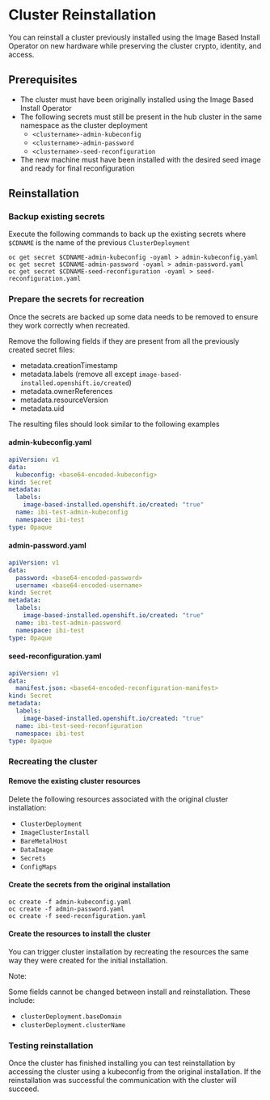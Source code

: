 # Cluster Reinstallation

You can reinstall a cluster previously installed using the Image Based Install Operator on new hardware while preserving the cluster crypto, identity, and access.

## Prerequisites

- The cluster must have been originally installed using the Image Based Install Operator
- The following secrets must still be present in the hub cluster in the same namespace as the cluster deployment
    - `<clustername>-admin-kubeconfig`
    - `<clustername>-admin-password`
    - `<clustername>-seed-reconfiguration`
- The new machine must have been installed with the desired seed image and ready for final reconfiguration

## Reinstallation

### Backup existing secrets

Execute the following commands to back up the existing secrets where `$CDNAME` is the name of the previous `ClusterDeployment`

```
oc get secret $CDNAME-admin-kubeconfig -oyaml > admin-kubeconfig.yaml
oc get secret $CDNAME-admin-password -oyaml > admin-password.yaml
oc get secret $CDNAME-seed-reconfiguration -oyaml > seed-reconfiguration.yaml
```

### Prepare the secrets for recreation

Once the secrets are backed up some data needs to be removed to ensure they work correctly when recreated.

Remove the following fields if they are present from all the previously created secret files:
- metadata.creationTimestamp
- metadata.labels (remove all except `image-based-installed.openshift.io/created`)
- metadata.ownerReferences
- metadata.resourceVersion
- metadata.uid

The resulting files should look similar to the following examples

#### admin-kubeconfig.yaml

```yaml
apiVersion: v1
data:
  kubeconfig: <base64-encoded-kubeconfig>
kind: Secret
metadata:
  labels:
    image-based-installed.openshift.io/created: "true"
  name: ibi-test-admin-kubeconfig
  namespace: ibi-test
type: Opaque
```

#### admin-password.yaml

```yaml
apiVersion: v1
data:
  password: <base64-encoded-password>
  username: <base64-encoded-username>
kind: Secret
metadata:
  labels:
    image-based-installed.openshift.io/created: "true"
  name: ibi-test-admin-password
  namespace: ibi-test
type: Opaque
```

#### seed-reconfiguration.yaml

```yaml
apiVersion: v1
data:
  manifest.json: <base64-encoded-reconfiguration-manifest>
kind: Secret
metadata:
  labels:
    image-based-installed.openshift.io/created: "true"
  name: ibi-test-seed-reconfiguration
  namespace: ibi-test
type: Opaque
```

### Recreating the cluster

#### Remove the existing cluster resources

Delete the following resources associated with the original cluster installation:
- `ClusterDeployment`
- `ImageClusterInstall`
- `BareMetalHost`
- `DataImage`
- `Secrets`
- `ConfigMaps`

#### Create the secrets from the original installation

```
oc create -f admin-kubeconfig.yaml
oc create -f admin-password.yaml
oc create -f seed-reconfiguration.yaml
```

#### Create the resources to install the cluster

You can trigger cluster installation by recreating the resources the same way they were created for the initial installation.

Note:

Some fields cannot be changed between install and reinstallation. These include:
- `clusterDeployment.baseDomain`
- `clusterDeployment.clusterName`

### Testing reinstallation

Once the cluster has finished installing you can test reinstallation by accessing the cluster using a kubeconfig from the original installation.
If the reinstallation was successful the communication with the cluster will succeed.
